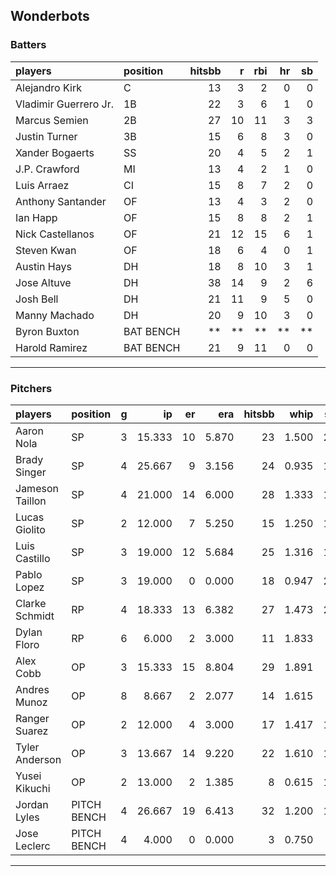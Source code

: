 ## Wonderbots

### Batters

 
|players               |position  | hitsbb|  r| rbi| hr| sb| 
|:---------------------|:---------|------:|--:|---:|--:|--:| 
|Alejandro Kirk        |C         |     13|  3|   2|  0|  0| 
|Vladimir Guerrero Jr. |1B        |     22|  3|   6|  1|  0| 
|Marcus Semien         |2B        |     27| 10|  11|  3|  3| 
|Justin Turner         |3B        |     15|  6|   8|  3|  0| 
|Xander Bogaerts       |SS        |     20|  4|   5|  2|  1| 
|J.P. Crawford         |MI        |     13|  4|   2|  1|  0| 
|Luis Arraez           |CI        |     15|  8|   7|  2|  0| 
|Anthony Santander     |OF        |     13|  4|   3|  2|  0| 
|Ian Happ              |OF        |     15|  8|   8|  2|  1| 
|Nick Castellanos      |OF        |     21| 12|  15|  6|  1| 
|Steven Kwan           |OF        |     18|  6|   4|  0|  1| 
|Austin Hays           |DH        |     18|  8|  10|  3|  1| 
|Jose Altuve           |DH        |     38| 14|   9|  2|  6| 
|Josh Bell             |DH        |     21| 11|   9|  5|  0| 
|Manny Machado         |DH        |     20|  9|  10|  3|  0| 
|Byron Buxton          |BAT BENCH |     **| **|  **| **| **| 
|Harold Ramirez        |BAT BENCH |     21|  9|  11|  0|  0| 


* * *

### Pitchers

 
|players         |position    |  g|     ip| er|   era| hitsbb|  whip| so|  w| sv| 
|:---------------|:-----------|--:|------:|--:|-----:|------:|-----:|--:|--:|--:| 
|Aaron Nola      |SP          |  3| 15.333| 10| 5.870|     23| 1.500| 21|  1|  0| 
|Brady Singer    |SP          |  4| 25.667|  9| 3.156|     24| 0.935| 19|  2|  0| 
|Jameson Taillon |SP          |  4| 21.000| 14| 6.000|     28| 1.333| 17|  2|  0| 
|Lucas Giolito   |SP          |  2| 12.000|  7| 5.250|     15| 1.250| 12|  1|  0| 
|Luis Castillo   |SP          |  3| 19.000| 12| 5.684|     25| 1.316| 17|  2|  0| 
|Pablo Lopez     |SP          |  3| 19.000|  0| 0.000|     18| 0.947| 22|  3|  0| 
|Clarke Schmidt  |RP          |  4| 18.333| 13| 6.382|     27| 1.473| 22|  1|  0| 
|Dylan Floro     |RP          |  6|  6.000|  2| 3.000|     11| 1.833|  6|  1|  0| 
|Alex Cobb       |OP          |  3| 15.333| 15| 8.804|     29| 1.891|  9|  0|  0| 
|Andres Munoz    |OP          |  8|  8.667|  2| 2.077|     14| 1.615|  9|  1|  4| 
|Ranger Suarez   |OP          |  2| 12.000|  4| 3.000|     17| 1.417| 13|  0|  0| 
|Tyler Anderson  |OP          |  3| 13.667| 14| 9.220|     22| 1.610| 15|  0|  0| 
|Yusei Kikuchi   |OP          |  2| 13.000|  2| 1.385|      8| 0.615| 13|  0|  0| 
|Jordan Lyles    |PITCH BENCH |  4| 26.667| 19| 6.413|     32| 1.200| 13|  1|  0| 
|Jose Leclerc    |PITCH BENCH |  4|  4.000|  0| 0.000|      3| 0.750|  4|  0|  0| 


* * *



